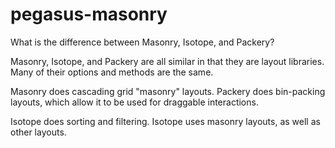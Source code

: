 # pegasus-masonry


What is the difference between Masonry, Isotope, and Packery?


Masonry, Isotope, and Packery are all similar in that they are layout libraries. Many of their options and methods are the same.

Masonry does cascading grid "masonry" layouts. Packery does bin-packing layouts, which allow it to be used for draggable interactions.

Isotope does sorting and filtering. Isotope uses masonry layouts, as well as other layouts.
